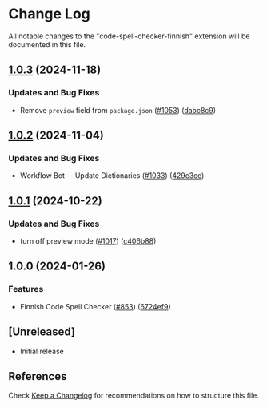 # Change Log

All notable changes to the "code-spell-checker-finnish" extension will be documented in this file.

## [1.0.3](https://github.com/streetsidesoftware/vscode-cspell-dict-extensions/compare/code-spell-checker-finnish@1.0.2...code-spell-checker-finnish@1.0.3) (2024-11-18)


### Updates and Bug Fixes

* Remove `preview` field from `package.json` ([#1053](https://github.com/streetsidesoftware/vscode-cspell-dict-extensions/issues/1053)) ([dabc8c9](https://github.com/streetsidesoftware/vscode-cspell-dict-extensions/commit/dabc8c9b4ebbcfe3f0bb61644437e043908a838e))

## [1.0.2](https://github.com/streetsidesoftware/vscode-cspell-dict-extensions/compare/code-spell-checker-finnish@1.0.1...code-spell-checker-finnish@1.0.2) (2024-11-04)


### Updates and Bug Fixes

* Workflow Bot -- Update Dictionaries ([#1033](https://github.com/streetsidesoftware/vscode-cspell-dict-extensions/issues/1033)) ([429c3cc](https://github.com/streetsidesoftware/vscode-cspell-dict-extensions/commit/429c3ccd8f4640a2e8792a0d29beaec63e56736c))

## [1.0.1](https://github.com/streetsidesoftware/vscode-cspell-dict-extensions/compare/code-spell-checker-finnish@1.0.0...code-spell-checker-finnish@1.0.1) (2024-10-22)


### Updates and Bug Fixes

* turn off preview mode ([#1017](https://github.com/streetsidesoftware/vscode-cspell-dict-extensions/issues/1017)) ([c406b88](https://github.com/streetsidesoftware/vscode-cspell-dict-extensions/commit/c406b884b95da797ce2a52f149c198991d89d125))

## 1.0.0 (2024-01-26)


### Features

* Finnish Code Spell Checker ([#853](https://github.com/streetsidesoftware/vscode-cspell-dict-extensions/issues/853)) ([6724ef9](https://github.com/streetsidesoftware/vscode-cspell-dict-extensions/commit/6724ef9e2d7dbb1eec7f9c062856cf13c3624577))

## [Unreleased]

- Initial release

## References

Check [Keep a Changelog](http://keepachangelog.com/) for recommendations on how to structure this file.
